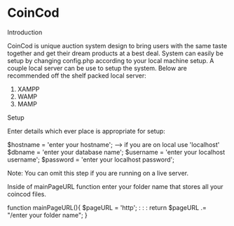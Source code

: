 CoinCod
=================

Introduction

CoinCod is unique auction system design to bring users with the same taste together and get their dream products at a best deal.
System can easily be setup by changing config.php according to your local machine setup. 
A couple local server can be use to setup the system. Below are recommended off the shelf packed local server:
1. XAMPP
2. WAMP
3. MAMP

Setup


Enter details which ever place is appropriate for setup: 

$hostname = 'enter your hostname';      --> if you are on local use 'localhost'
$dbname = 'enter your database name';
$username = 'enter your localhost username';
$password = 'enter your localhost password';

Note: You can omit this step if you are running on a live server.

Inside of mainPageURL function enter your folder name that stores all your coincod files. 

function mainPageURL(){
	$pageURL = 'http';
	:
	:
	:
 	return $pageURL .= "/enter your folder name";
}



